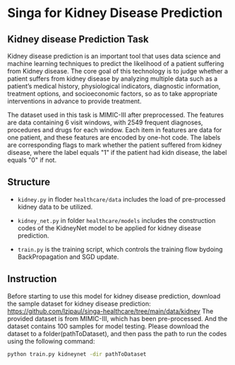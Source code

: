<!--
    Licensed to the Apache Software Foundation (ASF) under one
    or more contributor license agreements.  See the NOTICE file
    distributed with this work for additional information
    regarding copyright ownership.  The ASF licenses this file
    to you under the Apache License, Version 2.0 (the
    "License"); you may not use this file except in compliance
    with the License.  You may obtain a copy of the License at

      http://www.apache.org/licenses/LICENSE-2.0

    Unless required by applicable law or agreed to in writing,
    software distributed under the License is distributed on an
    "AS IS" BASIS, WITHOUT WARRANTIES OR CONDITIONS OF ANY
    KIND, either express or implied.  See the License for the
    specific language governing permissions and limitations
    under the License.
-->

# Singa for Kidney Disease Prediction

## Kidney disease Prediction Task

Kidney disease prediction is an important tool that uses data science and machine learning techniques to predict the likelihood of a patient suffering from Kidney disease. The core goal of this technology is to judge whether a patient suffers from kidney disease by analyzing multiple data such as a patient’s medical history, physiological indicators, diagnostic information, treatment options, and socioeconomic factors, so as to take appropriate interventions in advance to provide treatment.

The dataset used in this task is MIMIC-III after preprocessed. The features are data containing 6 visit windows, with 2549 frequent diagnoses, procedures and drugs for each window. Each item in features are data for one patient, and these features are encoded by one-hot code. The labels are corresponding flags to mark whether the patient suffered from kidney disease, where the label equals "1" if the patient had kidn  disease, the label equals "0" if not.



## Structure

* `kidney.py` in floder `healthcare/data` includes the load of pre-processed kidney data to be utilized.

* `kidney_net.py` in folder `healthcare/models` includes the construction codes of the KidneyNet model to be applied for kidney disease prediction.

* `train.py` is the training script, which controls the training flow bydoing BackPropagation and SGD update.

## Instruction
Before starting to use this model for kidney disease prediction, download the sample dataset for kidney disease prediction: https://github.com/lzjpaul/singa-healthcare/tree/main/data/kidney
The provided dataset is from MIMIC-III, which has been pre-processed. And the dataset contains 100 samples for model testing.
Please download the dataset to a folder(pathToDataset), and then pass the path to run the codes using the following command:
```bash
python train.py kidneynet -dir pathToDataset
```
